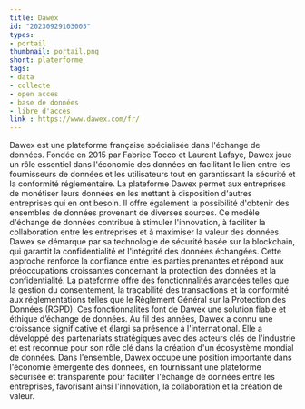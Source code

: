 ```yaml
---
title: Dawex
id: "20230929103005"
types:
- portail 
thumbnail: portail.png
short: platerforme
tags:
- data
- collecte
- open acces
- base de données
- libre d'accès 
link : https://www.dawex.com/fr/
---
```


Dawex est une plateforme française spécialisée dans l'échange de données. Fondée en 2015 par Fabrice Tocco et Laurent Lafaye, Dawex joue un rôle essentiel dans l'économie des données en facilitant le lien entre les fournisseurs de données et les utilisateurs tout en garantissant la sécurité et la conformité réglementaire.
La plateforme Dawex permet aux entreprises de monétiser leurs données en les mettant à disposition d'autres entreprises qui en ont besoin. Il offre également la possibilité d'obtenir des ensembles de données provenant de diverses sources. Ce modèle d'échange de données contribue à stimuler l'innovation, à faciliter la collaboration entre les entreprises et à maximiser la valeur des données.
Dawex se démarque par sa technologie de sécurité basée sur la blockchain, qui garantit la confidentialité et l'intégrité des données échangées. Cette approche renforce la confiance entre les parties prenantes et répond aux préoccupations croissantes concernant la protection des données et la confidentialité.
La plateforme offre des fonctionnalités avancées telles que la gestion du consentement, la traçabilité des transactions et la conformité aux réglementations telles que le Règlement Général sur la Protection des Données (RGPD). Ces fonctionnalités font de Dawex une solution fiable et éthique d’échange de données.
Au fil des années, Dawex a connu une croissance significative et élargi sa présence à l'international. Elle a développé des partenariats stratégiques avec des acteurs clés de l'industrie et est reconnue pour son rôle clé dans la création d'un écosystème mondial de données.
Dans l'ensemble, Dawex occupe une position importante dans l'économie émergente des données, en fournissant une plateforme sécurisée et transparente pour faciliter l'échange de données entre les entreprises, favorisant ainsi l'innovation, la collaboration et la création de valeur.
